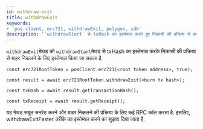 ```yaml
---
id: withdraw-exit
title: withdrawExit
keywords:
- 'pos client, erc721, withdrawExit, polygon, sdk'
description: '`withdrawStart` से txHash का इस्तेमाल करते हुए निकासी की प्रक्रिया से बाहर निकलें'
---
```


`withdrawExit`मेथड को `withdrawStart`मेथड से txHash का इस्तेमाल करके निकासी की प्रक्रिया से बाहर निकलने के लिए इस्तेमाल किया जा सकता है.

```
const erc721RootToken = posClient.erc721(<root token address>, true);

const result = await erc721RootToken.withdrawExit(<burn tx hash>);

const txHash = await result.getTransactionHash();

const txReceipt = await result.getReceipt();

```


यह मेथड सबूत जनरेट करने और बाहर निकलने की प्रक्रिया के लिए कई RPC कॉल करता है. इसलिए, withdrawExitFaster तरीके का इस्तेमाल करने का सुझाव दिया जाता है.
>
